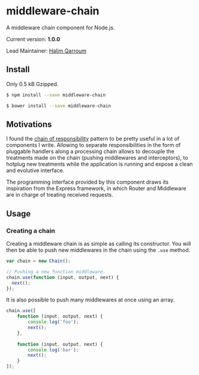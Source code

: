 # middleware-chain

A middleware chain component for Node.js.

Current version: **1.0.0**

Lead Maintainer: [Halim Qarroum](mailto:hqarroum@awox.com)

## Install

Only 0.5 kB Gzipped.

```sh
$ npm install --save middleware-chain
```

```sh
$ bower install --save middleware-chain
```

## Motivations

I found the [chain of responsibility](https://en.wikipedia.org/wiki/Chain-of-responsibility_pattern) pattern to be pretty useful in a lot of components I write. Allowing to separate responsibilities in the form of pluggable handlers along a processing chain allows to decouple the treatments made on the chain (pushing middlewares and interceptors), to hotplug new treatments while the application is running and expose a clean and evolutive interface.

The programming interface provided by this component draws its inspiration from the Express framework, in which Router and Middleware are in charge of treating received requests.

## Usage

### Creating a chain

Creating a middleware chain is as simple as calling its constructor. You will then be able to push new middlewares in the chain using the `.use` method.

```javascript
var chain = new Chain();

// Pushing a new function middleware.
chain.use(function (input, output, next) {
  next();
});
```

It is also possible to push many middlewares at once using an array.

```javascript
chain.use([
    function (input, output, next) {
        console.log('foo');
        next();
    },
    
    function (input, output, next) {
        console.log('bar');
        next();
    }
]);
```
